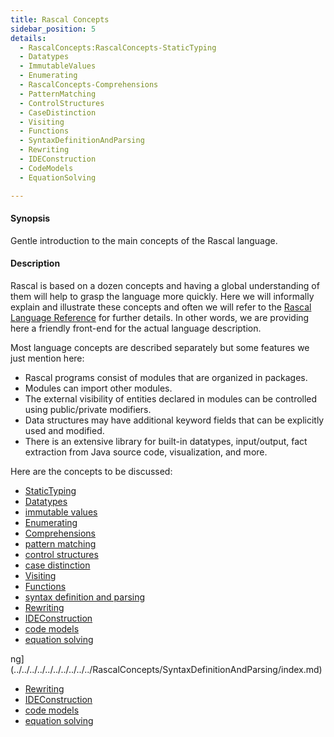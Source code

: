 ```yaml
---
title: Rascal Concepts
sidebar_position: 5
details:
  - RascalConcepts:RascalConcepts-StaticTyping
  - Datatypes
  - ImmutableValues
  - Enumerating
  - RascalConcepts-Comprehensions
  - PatternMatching
  - ControlStructures
  - CaseDistinction
  - Visiting
  - Functions
  - SyntaxDefinitionAndParsing
  - Rewriting
  - IDEConstruction
  - CodeModels
  - EquationSolving

---
```


#### Synopsis

Gentle introduction to the main concepts of the Rascal language.

#### Description

Rascal is based on a dozen concepts and having a global understanding of them will help to grasp the language more quickly.
Here we will informally explain and illustrate these concepts and often we will refer to the [Rascal Language Reference](../Rascal/index.md) for further details. In other words, we are providing here a friendly front-end for the actual language description.

Most language concepts are described separately but some features we just mention here:

*  Rascal programs consist of modules that are organized in packages.
*  Modules can import other modules.
*  The external visibility of entities declared in modules can be controlled using public/private modifiers.
*  Data structures may have additional keyword fields that can be explicitly used and modified.
*  There is an extensive library for built-in datatypes, input/output, fact extraction from Java source code, visualization, and more.

Here are the concepts to be discussed:
* [StaticTyping](../RascalConcepts/StaticTyping/index.md)
* [Datatypes](../RascalConcepts/Datatypes/index.md)
* [immutable values](../RascalConcepts/ImmutableValues/index.md)
* [Enumerating](../RascalConcepts/Enumerating/index.md)
* [Comprehensions](../RascalConcepts/Comprehensions/index.md)
* [pattern matching](../RascalConcepts/PatternMatching/index.md)
* [control structures](../RascalConcepts/ControlStructures/index.md)
* [case distinction](../RascalConcepts/CaseDistinction/index.md)
* [Visiting](../RascalConcepts/Visiting/index.md)
* [Functions](../RascalConcepts/Functions/index.md)
* [syntax definition and parsing](../RascalConcepts/SyntaxDefinitionAndParsing/index.md)
* [Rewriting](../RascalConcepts/Rewriting/index.md)
* [IDEConstruction](../RascalConcepts/IDEConstruction/index.md)
* [code models](../RascalConcepts/CodeModels/index.md)
* [equation solving](../RascalConcepts/EquationSolving/index.md)


ng](../../../../../../../../../../RascalConcepts/SyntaxDefinitionAndParsing/index.md)
* [Rewriting](../../../../../../../../../../RascalConcepts/Rewriting/index.md)
* [IDEConstruction](../../../../../../../../../../RascalConcepts/IDEConstruction/index.md)
* [code models](../../../../../../../../../../RascalConcepts/CodeModels/index.md)
* [equation solving](../../../../../../../../../../RascalConcepts/EquationSolving/index.md)


